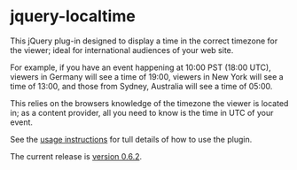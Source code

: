 # jquery-localtime

This jQuery plug-in designed to display a time in the correct timezone for the viewer; ideal for international audiences of your web site.

For example, if you have an event happening at 10:00 PST (18:00 UTC), viewers in Germany will see a time of 19:00, viewers in New York will see a time of 13:00, and those from Sydney, Australia will see a time of 05:00.

This relies on the browsers knowledge of the timezone the viewer is located in; as a content provider, all you need to know is the time in UTC of your event.

See the [usage instructions](https://github.com/GregDThomas/jquery-localtime/wiki/Usage) for tull details of how to use the plugin.

The current release is [version 0.6.2](https://github.com/GregDThomas/jquery-localtime/tree/0.6.2/dist).
